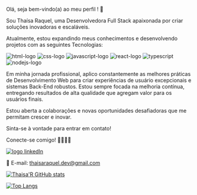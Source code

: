 Olá, seja bem-vindo(a) ao meu perfil ! 👋 

Sou Thaísa Raquel, uma Desenvolvedora Full Stack apaixonada por criar soluções inovadoras e escaláveis.

Atualmente, estou expandindo meus conhecimentos e desenvolvendo projetos com as seguintes Tecnologias:

<img src="https://img.shields.io/badge/HTML5-E34F26?style=for-the-badge&logo=html5&logoColor=white" alt="html-logo"/>  <img src="https://img.shields.io/badge/CSS3-1572B6?style=for-the-badge&logo=css3&logoColor=white" alt="css-logo"/>  <img src="https://img.shields.io/badge/JavaScript-F7DF1E?style=for-the-badge&logo=javascript&logoColor=black" alt="javascript-logo"/>  <img src="https://img.shields.io/badge/React-20232A?style=for-the-badge&logo=react&logoColor=61DAFB" alt="react-logo"/>  <img src="https://img.shields.io/badge/TypeScript-007ACC?style=for-the-badge&logo=typescript&logoColor=white" alt="typescript"/>  <img src="https://img.shields.io/badge/Node.js-43853D?style=for-the-badge&logo=node.js&logoColor=white" alt="nodejs-logo"/>


Em minha jornada profissional, aplico constantemente as melhores práticas de Desenvolvimento Web para criar experiências de usuário excepcionais e sistemas Back-End robustos. Estou sempre focada na melhoria contínua, entregando resultados de alta qualidade que agregam valor para os usuários finais.


Estou aberta a colaborações e novas oportunidades desafiadoras que me permitam crescer e inovar. 

Sinta-se à vontade para entrar em contato!

Conecte-se comigo! 🤝👩🏻‍💻 

<a href="https://www.linkedin.com/in/thaísa-raquel-dev/"><img src="https://img.shields.io/badge/LinkedIn-0077B5?style=for-the-badge&logo=linkedin&logoColor=white" alt="logo linkedIn"/></a>

📧 E-mail: thaisaraquel.dev@gmail.com  


[![Thaisa'R GitHub stats](https://github-readme-stats.vercel.app/api?username=Thaisa&show_icons=true&theme=radical)](https://github.com/anuraghazra/github-readme-stats)

[![Top Langs](https://github-readme-stats.vercel.app/api/top-langs/?username=Thaisa&layout=compact&theme=radical)](https://github.com/anuraghazra/github-readme-stats)


